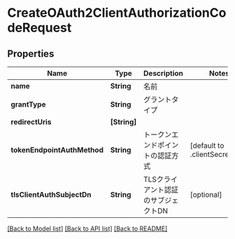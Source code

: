 # CreateOAuth2ClientAuthorizationCodeRequest

## Properties
Name | Type | Description | Notes
------------ | ------------- | ------------- | -------------
**name** | **String** | 名前 | 
**grantType** | **String** | グラントタイプ | 
**redirectUris** | **[String]** |  | 
**tokenEndpointAuthMethod** | **String** | トークンエンドポイントの認証方式 | [default to .clientSecretPost]
**tlsClientAuthSubjectDn** | **String** | TLSクライアント認証のサブジェクトDN | [optional] 

[[Back to Model list]](../README.md#documentation-for-models) [[Back to API list]](../README.md#documentation-for-api-endpoints) [[Back to README]](../README.md)


